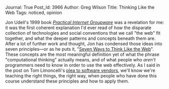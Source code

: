 Journal: True
Post_Id: 3966
Author: Greg Wilson
Title: Thinking Like the Web
Tags: noticed, opinion

<p>Jon Udell's 1999 book <a href="http://oreilly.com/catalog/9781565925373"><em>Practical Internet Groupware</em></a> was a revelation for me: it was the first coherent explanation I'd ever read of how the disparate collection of technologies and social conventions that we call "the web" fit together, and what the deeper patterns and concepts beneath them are. After a lot of further work and thought, Jon has condensed those ideas into seven principles&mdash;or as he puts it, "<a href="http://blog.jonudell.net/2011/01/24/seven-ways-to-think-like-the-web/">Seven Ways to Think Like the Web</a>". These concepts are the most meaningful definition yet of what the phrase "computational thinking" actually means, and of what people who <em>aren't</em> programmers need to know in order to use the web effectively. As I said in the post on Tom Limoncelli's <a href="|filename|2011-01-19-making-system-administrators-lives-easier.md">plea to software vendors</a>, we'll know we're teaching the right things, the right way, when people  who have done this course understand these principles and how to apply them.</p>
